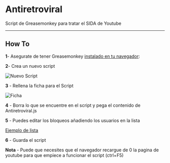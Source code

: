 # Antiretroviral
Script de Greasemonkey para tratar el SIDA de Youtube
______
## How To

**1**- Asegurate de tener Greasemonkey [instalado en tu navegador](https://addons.mozilla.org/firefox/addon/greasemonkey/):

**2**- Crea un nuevo script

![Nuevo Script](http://i.imgur.com/q6HoSfP.png)

**3** - Rellena la ficha para el Script

![Ficha](http://i.imgur.com/GYaCIPL.png)

**4** - Borra lo que se encuentre en el script y pega el contenido de Antiretroviral.js

**5** - Puedes editar los bloqueos añadiendo los usuarios en la lista

[Ejemplo de lista](http://i.imgur.com/JbK8Wm3.png)

**6** - Guarda el script

**Nota** - Puede que necesites que el navegador recargue de 0 la pagina de youtube para que empiece a funcionar el script (ctrl+F5)
